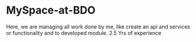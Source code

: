 # MySpace-at-BDO
Here, we are managing all work done by me, like create an api and services or functionality and to developed module. 2.5 Yrs of experience

